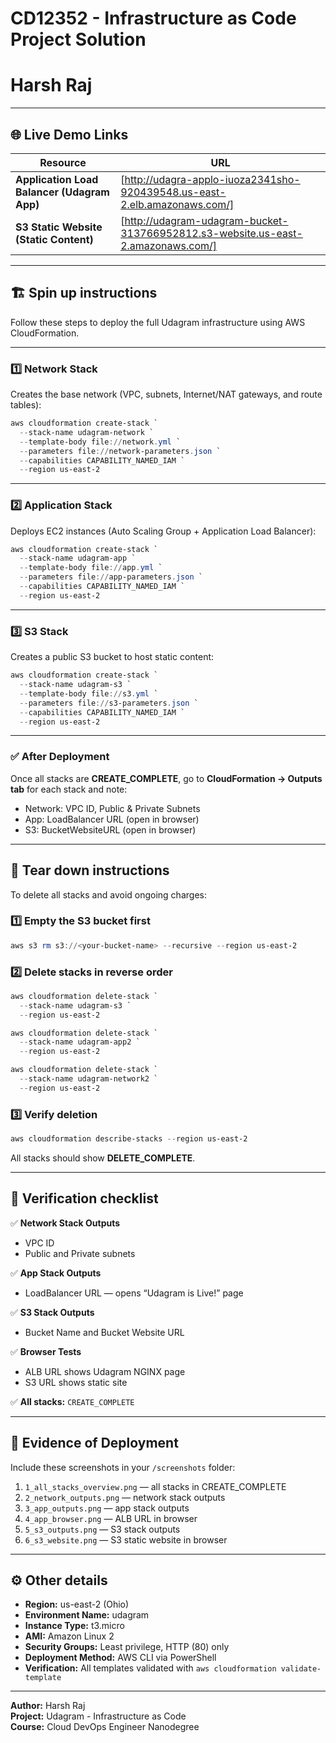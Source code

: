 # CD12352 - Infrastructure as Code Project Solution  
# Harsh Raj  

---

## 🌐 Live Demo Links

| Resource | URL |
|-----------|-----|
| **Application Load Balancer (Udagram App)** | [http://udagra-applo-iuoza2341sho-920439548.us-east-2.elb.amazonaws.com/] |
| **S3 Static Website (Static Content)** | [http://udagram-udagram-bucket-313766952812.s3-website.us-east-2.amazonaws.com/] |



---

## 🏗️ Spin up instructions

Follow these steps to deploy the full Udagram infrastructure using AWS CloudFormation.

---

### 1️⃣ Network Stack

Creates the base network (VPC, subnets, Internet/NAT gateways, and route tables):

```powershell
aws cloudformation create-stack `
  --stack-name udagram-network `
  --template-body file://network.yml `
  --parameters file://network-parameters.json `
  --capabilities CAPABILITY_NAMED_IAM `
  --region us-east-2
```

---

### 2️⃣ Application Stack

Deploys EC2 instances (Auto Scaling Group + Application Load Balancer):

```powershell
aws cloudformation create-stack `
  --stack-name udagram-app `
  --template-body file://app.yml `
  --parameters file://app-parameters.json `
  --capabilities CAPABILITY_NAMED_IAM `
  --region us-east-2
```

---

### 3️⃣ S3 Stack

Creates a public S3 bucket to host static content:

```powershell
aws cloudformation create-stack `
  --stack-name udagram-s3 `
  --template-body file://s3.yml `
  --parameters file://s3-parameters.json `
  --capabilities CAPABILITY_NAMED_IAM `
  --region us-east-2
```

---

### ✅ After Deployment

Once all stacks are **CREATE_COMPLETE**, go to **CloudFormation → Outputs tab** for each stack and note:
- Network: VPC ID, Public & Private Subnets
- App: LoadBalancer URL (open in browser)
- S3: BucketWebsiteURL (open in browser)

---

## 🧹 Tear down instructions

To delete all stacks and avoid ongoing charges:

### 1️⃣ Empty the S3 bucket first

```powershell
aws s3 rm s3://<your-bucket-name> --recursive --region us-east-2
```

### 2️⃣ Delete stacks in reverse order

```powershell
aws cloudformation delete-stack `
  --stack-name udagram-s3 `
  --region us-east-2

aws cloudformation delete-stack `
  --stack-name udagram-app2 `
  --region us-east-2

aws cloudformation delete-stack `
  --stack-name udagram-network2 `
  --region us-east-2
```

### 3️⃣ Verify deletion

```powershell
aws cloudformation describe-stacks --region us-east-2
```

All stacks should show **DELETE_COMPLETE**.

---

## 🧾 Verification checklist

✅ **Network Stack Outputs**
- VPC ID  
- Public and Private subnets  

✅ **App Stack Outputs**
- LoadBalancer URL — opens “Udagram is Live!” page  

✅ **S3 Stack Outputs**
- Bucket Name and Bucket Website URL  

✅ **Browser Tests**
- ALB URL shows Udagram NGINX page  
- S3 URL shows static site  

✅ **All stacks:** `CREATE_COMPLETE`

---

## 📸 Evidence of Deployment

Include these screenshots in your `/screenshots` folder:

1. `1_all_stacks_overview.png` — all stacks in CREATE_COMPLETE  
2. `2_network_outputs.png` — network stack outputs  
3. `3_app_outputs.png` — app stack outputs  
4. `4_app_browser.png` — ALB URL in browser  
5. `5_s3_outputs.png` — S3 stack outputs  
6. `6_s3_website.png` — S3 static website in browser  

---

## ⚙️ Other details

- **Region:** us-east-2 (Ohio)  
- **Environment Name:** udagram  
- **Instance Type:** t3.micro  
- **AMI:** Amazon Linux 2  
- **Security Groups:** Least privilege, HTTP (80) only  
- **Deployment Method:** AWS CLI via PowerShell  
- **Verification:** All templates validated with `aws cloudformation validate-template`

---

**Author:** Harsh Raj  
**Project:** Udagram - Infrastructure as Code  
**Course:** Cloud DevOps Engineer Nanodegree
